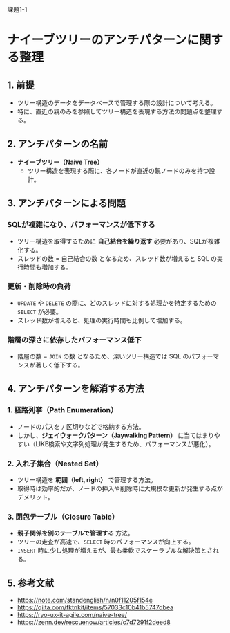 課題1-1

# ナイーブツリーのアンチパターンに関する整理

## 1. 前提
- ツリー構造のデータをデータベースで管理する際の設計について考える。
- 特に、直近の親のみを参照してツリー構造を表現する方法の問題点を整理する。

## 2. アンチパターンの名前
- **ナイーブツリー（Naive Tree）**
  - ツリー構造を表現する際に、各ノードが直近の親ノードのみを持つ設計。

## 3. アンチパターンによる問題
### SQLが複雑になり、パフォーマンスが低下する
- ツリー構造を取得するために **自己結合を繰り返す** 必要があり、SQLが複雑化する。
- スレッドの数 = 自己結合の数 となるため、スレッド数が増えると SQL の実行時間も増加する。

### 更新・削除時の負荷
- `UPDATE` や `DELETE` の際に、どのスレッドに対する処理かを特定するための `SELECT` が必要。
- スレッド数が増えると、処理の実行時間も比例して増加する。

### 階層の深さに依存したパフォーマンス低下
- 階層の数 = `JOIN` の数 となるため、深いツリー構造では SQL のパフォーマンスが著しく低下する。

## 4. アンチパターンを解消する方法
### 1. 経路列挙（Path Enumeration）
- ノードのパスを `/` 区切りなどで格納する方法。
- しかし、**ジェイウォークパターン（Jaywalking Pattern）** に当てはまりやすい（LIKE検索や文字列処理が発生するため、パフォーマンスが悪化）。

### 2. 入れ子集合（Nested Set）
- ツリー構造を **範囲（left, right）** で管理する方法。
- 取得時は効率的だが、ノードの挿入や削除時に大規模な更新が発生する点がデメリット。

### 3. 閉包テーブル（Closure Table）
- **親子関係を別のテーブルで管理する** 方法。
- ツリーの走査が高速で、`SELECT` 時のパフォーマンスが向上する。
- `INSERT` 時に少し処理が増えるが、最も柔軟でスケーラブルな解決策とされる。

## 5. 参考文献
- https://note.com/standenglish/n/n0f11205f154e
- https://qiita.com/fktnkit/items/57033c10b41b5747dbea
- https://ryo-ux-it-agile.com/naive-tree/
- https://zenn.dev/rescuenow/articles/c7d7291f2deed8
